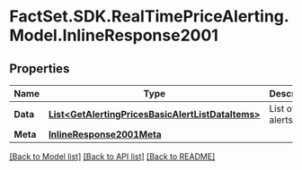 # FactSet.SDK.RealTimePriceAlerting.Model.InlineResponse2001

## Properties

Name | Type | Description | Notes
------------ | ------------- | ------------- | -------------
**Data** | [**List&lt;GetAlertingPricesBasicAlertListDataItems&gt;**](GetAlertingPricesBasicAlertListDataItems.md) | List of alerts. | [optional] 
**Meta** | [**InlineResponse2001Meta**](InlineResponse2001Meta.md) |  | [optional] 

[[Back to Model list]](../README.md#documentation-for-models) [[Back to API list]](../README.md#documentation-for-api-endpoints) [[Back to README]](../README.md)

